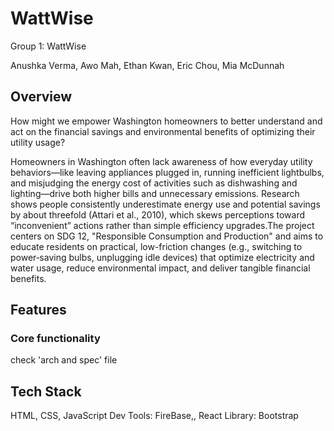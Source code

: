 # WattWise
Group 1: WattWise

Anushka Verma, Awo Mah, Ethan Kwan, Eric Chou, Mia McDunnah

## Overview
How might we empower Washington homeowners to better understand and act on the financial savings and environmental benefits of optimizing their utility usage? 


Homeowners in Washington often lack awareness of how everyday utility behaviors—like leaving appliances plugged in, running inefficient lightbulbs, and misjudging the energy cost of activities such as dishwashing and lighting—drive both higher bills and unnecessary emissions. Research shows people consistently underestimate energy use and potential savings by about threefold (Attari et al., 2010), which skews perceptions toward “inconvenient” actions rather than simple efficiency upgrades.The project centers on SDG 12, "Responsible Consumption and Production" and aims to educate residents on practical, low-friction changes (e.g., switching to power‑saving bulbs, unplugging idle devices) that optimize electricity and water usage, reduce environmental impact, and deliver tangible financial benefits.

## Features
### Core functionality
check 'arch and spec' file

## Tech Stack
HTML, CSS, JavaScript
Dev Tools: FireBase,, React
Library: Bootstrap

